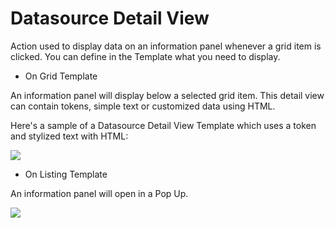 # Datasource Detail View

Action used to display data on an information panel whenever a grid item is clicked. You can define in the Template what you need to display.

* On Grid Template 

An information panel will display below a selected grid item. This detail view can contain tokens, simple text or customized data using HTML. 

Here's a sample of a Datasource Detail View Template which uses a token and stylized text with HTML:

![](assets/7.jpg)

* On Listing Template

An information panel will open in a Pop Up.

![](assets/8.jpg)
